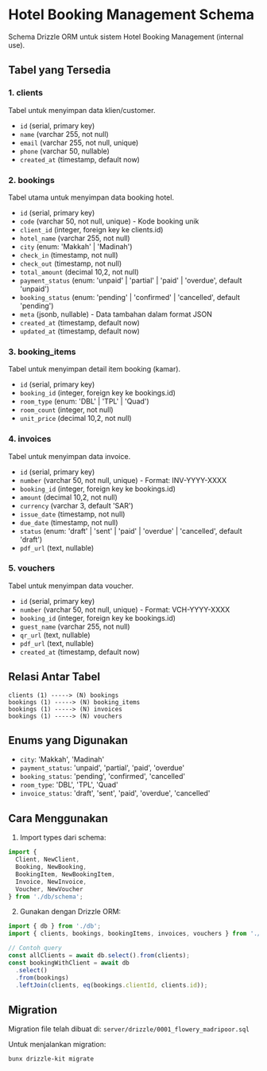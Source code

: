 # Hotel Booking Management Schema

Schema Drizzle ORM untuk sistem Hotel Booking Management (internal use).

## Tabel yang Tersedia

### 1. clients
Tabel untuk menyimpan data klien/customer.
- `id` (serial, primary key)
- `name` (varchar 255, not null)
- `email` (varchar 255, not null, unique)
- `phone` (varchar 50, nullable)
- `created_at` (timestamp, default now)

### 2. bookings
Tabel utama untuk menyimpan data booking hotel.
- `id` (serial, primary key)
- `code` (varchar 50, not null, unique) - Kode booking unik
- `client_id` (integer, foreign key ke clients.id)
- `hotel_name` (varchar 255, not null)
- `city` (enum: 'Makkah' | 'Madinah')
- `check_in` (timestamp, not null)
- `check_out` (timestamp, not null)
- `total_amount` (decimal 10,2, not null)
- `payment_status` (enum: 'unpaid' | 'partial' | 'paid' | 'overdue', default 'unpaid')
- `booking_status` (enum: 'pending' | 'confirmed' | 'cancelled', default 'pending')
- `meta` (jsonb, nullable) - Data tambahan dalam format JSON
- `created_at` (timestamp, default now)
- `updated_at` (timestamp, default now)

### 3. booking_items
Tabel untuk menyimpan detail item booking (kamar).
- `id` (serial, primary key)
- `booking_id` (integer, foreign key ke bookings.id)
- `room_type` (enum: 'DBL' | 'TPL' | 'Quad')
- `room_count` (integer, not null)
- `unit_price` (decimal 10,2, not null)

### 4. invoices
Tabel untuk menyimpan data invoice.
- `id` (serial, primary key)
- `number` (varchar 50, not null, unique) - Format: INV-YYYY-XXXX
- `booking_id` (integer, foreign key ke bookings.id)
- `amount` (decimal 10,2, not null)
- `currency` (varchar 3, default 'SAR')
- `issue_date` (timestamp, not null)
- `due_date` (timestamp, not null)
- `status` (enum: 'draft' | 'sent' | 'paid' | 'overdue' | 'cancelled', default 'draft')
- `pdf_url` (text, nullable)

### 5. vouchers
Tabel untuk menyimpan data voucher.
- `id` (serial, primary key)
- `number` (varchar 50, not null, unique) - Format: VCH-YYYY-XXXX
- `booking_id` (integer, foreign key ke bookings.id)
- `guest_name` (varchar 255, not null)
- `qr_url` (text, nullable)
- `pdf_url` (text, nullable)
- `created_at` (timestamp, default now)

## Relasi Antar Tabel

```
clients (1) -----> (N) bookings
bookings (1) -----> (N) booking_items
bookings (1) -----> (N) invoices
bookings (1) -----> (N) vouchers
```

## Enums yang Digunakan

- `city`: 'Makkah', 'Madinah'
- `payment_status`: 'unpaid', 'partial', 'paid', 'overdue'
- `booking_status`: 'pending', 'confirmed', 'cancelled'
- `room_type`: 'DBL', 'TPL', 'Quad'
- `invoice_status`: 'draft', 'sent', 'paid', 'overdue', 'cancelled'

## Cara Menggunakan

1. Import types dari schema:
```typescript
import { 
  Client, NewClient,
  Booking, NewBooking,
  BookingItem, NewBookingItem,
  Invoice, NewInvoice,
  Voucher, NewVoucher
} from './db/schema';
```

2. Gunakan dengan Drizzle ORM:
```typescript
import { db } from './db';
import { clients, bookings, bookingItems, invoices, vouchers } from './db/schema';

// Contoh query
const allClients = await db.select().from(clients);
const bookingWithClient = await db
  .select()
  .from(bookings)
  .leftJoin(clients, eq(bookings.clientId, clients.id));
```

## Migration

Migration file telah dibuat di: `server/drizzle/0001_flowery_madripoor.sql`

Untuk menjalankan migration:
```bash
bunx drizzle-kit migrate
```
